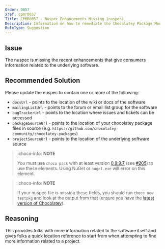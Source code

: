 ```yaml
---
Order: 0057
xref: cpmr0057
Title: CPMR0057 - Nuspec Enhancements Missing (nuspec)
Description: Information on how to remediate the Chocolatey Package Moderation Rule 0057
RuleType: Suggestion
---
```


<?! Include "../../../../../shared/package-validator-rule-suggestion.txt" /?>

## Issue

The nuspec is missing the recent enhancements that give consumers information related to the underlying software.

## Recommended Solution

Please update the nuspec to contain one or more of the following:

  * `docsUrl` - points to the location of the wiki or docs of the software
  * `mailingListUrl` - points to the forum or email list group for the software
  * `bugTrackerUrl` - points to the location where issues and tickets can be accessed
  * `packageSourceUrl` - points to the location of your chocolatey package files in source (e.g. `https://github.com/chocolatey-community/chocolatey-packages`)
  * `projectSourceUrl` - points to the location of the underlying software source

> :choco-info: **NOTE**
>
> You must use `choco pack` with at least version [0.9.9.7](https://docs.chocolatey.org/en-us/choco/release-notes#june-20-2015) (see [#205](https://github.com/chocolatey/choco/issues/205)) to use these elements. Using NuGet or `nuget.exe` will error on this element.

> :choco-info: **NOTE**
>
> If your nuspec file is missing these fields, you should run `choco new testpkg` and look at the output from that (ensure you have the [latest version of Chocolatey](https://community.chocolatey.org/packages?q=id%3Achocolatey)).

## Reasoning

This provides folks with more information related to the software itself and gives folks a quick location reference to start from when attempting to find more information related to a project.